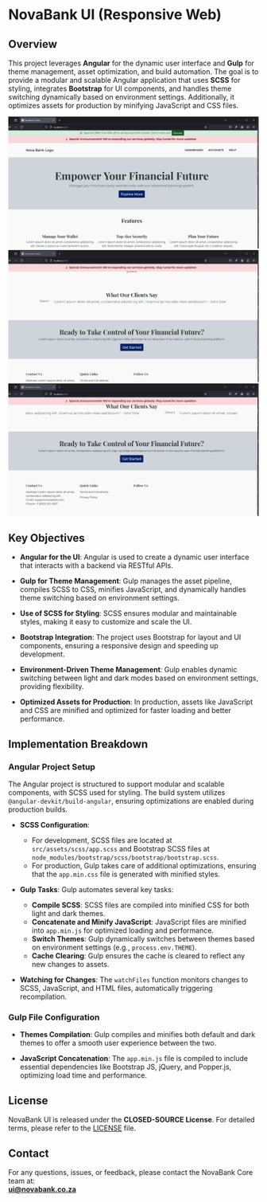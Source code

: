 # NovaBank UI (Responsive Web)

## Overview

This project leverages **Angular** for the dynamic user interface and **Gulp** for theme management, asset optimization, and build automation. The goal is to provide a modular and scalable Angular application that uses **SCSS** for styling, integrates **Bootstrap** for UI components, and handles theme switching dynamically based on environment settings. Additionally, it optimizes assets for production by minifying JavaScript and CSS files.

![alt](images/novenak_homepage.png)
![alt](images/novenak_homepage1.png)
![alt](images/novenak_homepage3.png)

## Key Objectives

- **Angular for the UI**: Angular is used to create a dynamic user interface that interacts with a backend via RESTful APIs.
  
- **Gulp for Theme Management**: Gulp manages the asset pipeline, compiles SCSS to CSS, minifies JavaScript, and dynamically handles theme switching based on environment settings.

- **Use of SCSS for Styling**: SCSS ensures modular and maintainable styles, making it easy to customize and scale the UI.

- **Bootstrap Integration**: The project uses Bootstrap for layout and UI components, ensuring a responsive design and speeding up development.

- **Environment-Driven Theme Management**: Gulp enables dynamic switching between light and dark modes based on environment settings, providing flexibility.

- **Optimized Assets for Production**: In production, assets like JavaScript and CSS are minified and optimized for faster loading and better performance.

## Implementation Breakdown

### Angular Project Setup

The Angular project is structured to support modular and scalable components, with SCSS used for styling. The build system utilizes `@angular-devkit/build-angular`, ensuring optimizations are enabled during production builds.

- **SCSS Configuration**: 
  - For development, SCSS files are located at `src/assets/scss/app.scss` and Bootstrap SCSS files at `node_modules/bootstrap/scss/bootstrap/bootstrap.scss`.
  - For production, Gulp takes care of additional optimizations, ensuring that the `app.min.css` file is generated with minified styles.

- **Gulp Tasks**: 
  Gulp automates several key tasks:
  - **Compile SCSS**: SCSS files are compiled into minified CSS for both light and dark themes.
  - **Concatenate and Minify JavaScript**: JavaScript files are minified into `app.min.js` for optimized loading and performance.
  - **Switch Themes**: Gulp dynamically switches between themes based on environment settings (e.g., `process.env.THEME`).
  - **Cache Clearing**: Gulp ensures the cache is cleared to reflect any new changes to assets.

- **Watching for Changes**: The `watchFiles` function monitors changes to SCSS, JavaScript, and HTML files, automatically triggering recompilation.

### Gulp File Configuration

- **Themes Compilation**: 
  Gulp compiles and minifies both default and dark themes to offer a smooth user experience between the two.

- **JavaScript Concatenation**: 
  The `app.min.js` file is compiled to include essential dependencies like Bootstrap JS, jQuery, and Popper.js, optimizing load time and performance.

## License

NovaBank UI is released under the **CLOSED-SOURCE License**. For detailed terms, please refer to the [LICENSE](LICENSE) file.

## Contact

For any questions, issues, or feedback, please contact the NovaBank Core team at:  
**ui@novabank.co.za**